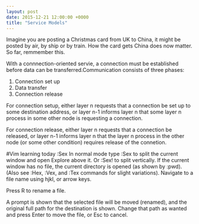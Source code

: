 ```yaml
---
layout: post
date: 2015-12-21 12:00:00 +0000
title: "Service Models"
---
```

Imagine you are posting a Christmas card from UK to China, it might be posted by air, by ship or by train. How the card gets China does now matter. So far, remmember this. 

With a connnection-oriented servie, a connection must be established before data can be transferred.Communication consists of three phases:
1. Connection set up
2. Data transfer
3. Connection release

For connection setup, either layer n requests that a connection be set up to some destination address, or layer n-1 informs layer n that some layer n process in some other node is requesting a connection.

For connection release, either layer n requests that a connection be released, or layer n-1 informs layer n that the layer n process in the other node (or some other condition) requires release of the connetion.

#Vim learning today :Sex
In normal mode type :Sex to split the current window and open Explore above it. Or :Sex! to split vertically. If the current window has no file, the current directory is opened (as shown by :pwd). (Also see :Hex, :Vex, and :Tex commands for slight variations).
Navigate to a file name using hjkl, or arrow keys.

Press R to rename a file.

A prompt is shown that the selected file will be moved (renamed), and the original full path for the destination is shown. Change that path as wanted and press Enter to move the file, or Esc to cancel.
